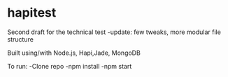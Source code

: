 # hapitest

Second draft for the technical test
-update: few tweaks, more modular file structure

Built using/with Node.js, Hapi,Jade, MongoDB

To run:
-Clone repo
-npm install
-npm start
